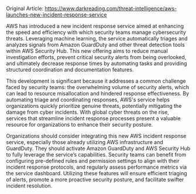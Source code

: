 Original Article: https://www.darkreading.com/threat-intelligence/aws-launches-new-incident-response-service

AWS has introduced a new incident response service aimed at enhancing the speed and efficiency with which security teams manage cybersecurity threats. Leveraging machine learning, the service automatically triages and analyzes signals from Amazon GuardDuty and other threat detection tools within AWS Security Hub. This new offering aims to reduce manual investigation efforts, prevent critical security alerts from being overlooked, and ultimately decrease response times by automating tasks and providing structured coordination and documentation features.

This development is significant because it addresses a common challenge faced by security teams: the overwhelming volume of security alerts, which can lead to resource misallocation and hindered response effectiveness. By automating triage and coordinating responses, AWS's service helps organizations quickly prioritize genuine threats, potentially mitigating the damage from cyber incidents. With global cyber threats on the rise, services that streamline incident response processes present a valuable resource for organizations to enhance their security posture.

Organizations should consider integrating this new AWS incident response service, especially those already utilizing AWS infrastructure and GuardDuty. They should activate Amazon GuardDuty and AWS Security Hub to fully leverage the service’s capabilities. Security teams can benefit from configuring pre-defined rules and permission settings to align with their incident response protocols, and regularly assess performance metrics via the service dashboard. Utilizing these features will ensure efficient triaging of alerts, promote a more proactive security posture, and facilitate swifter incident resolution.